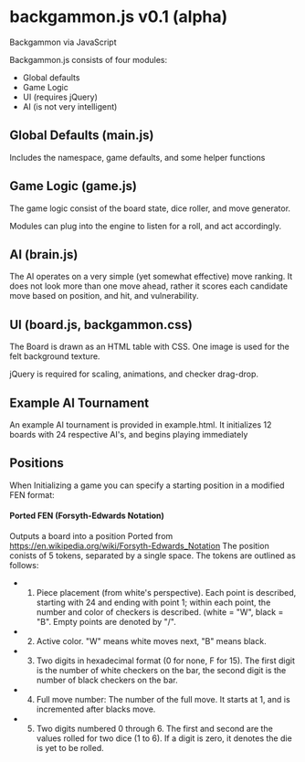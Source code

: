 # backgammon.js v0.1 (alpha)
Backgammon via JavaScript

Backgammon.js consists of four modules:
 - Global defaults
 - Game Logic
 - UI (requires jQuery)
 - AI (is not very intelligent)

## Global Defaults (main.js)
Includes the namespace, game defaults, and some helper functions

## Game Logic (game.js)
The game logic consist of the board state, dice roller, and move generator.

Modules can plug into the engine to listen for a roll, and act accordingly.

## AI (brain.js)
The AI operates on a very simple (yet somewhat effective) move ranking.  It does not look more than one move ahead, rather it scores each candidate move based on position, and hit, and vulnerability.

## UI (board.js, backgammon.css)
The Board is drawn as an HTML table with CSS.  One image is used for the felt background texture.

jQuery is required for scaling, animations, and checker drag-drop.

## Example AI Tournament
An example AI tournament is provided in example.html.  It initializes 12 boards with 24 respective AI's, and begins playing immediately

## Positions

When Initializing a game you can specify a starting position in a modified FEN format:

#### Ported FEN (Forsyth-Edwards Notation)
Outputs a board into a position
Ported from https://en.wikipedia.org/wiki/Forsyth-Edwards_Notation
The position conists of 5 tokens, separated by a single space.  The tokens are outlined as follows:
 * 1. Piece placement (from white's perspective). Each point is described, starting with 24 and ending with point 1; within each point, the number and color of checkers is described. (white = "W", black = "B". Empty points are denoted by "/".
 * 2. Active color. "W" means white moves next, "B" means black.
 * 3. Two digits in hexadecimal format (0 for none, F for 15). The first digit is the number of white checkers on the bar,  the second digit is the number of black checkers on the bar.
 * 4. Full move number: The number of the full move. It starts at 1, and is incremented after blacks move.
 * 5. Two digits numbered 0 through 6.  The first and second are the values rolled for two dice (1 to 6).  If a digit is zero, it denotes the die is yet to be rolled.
